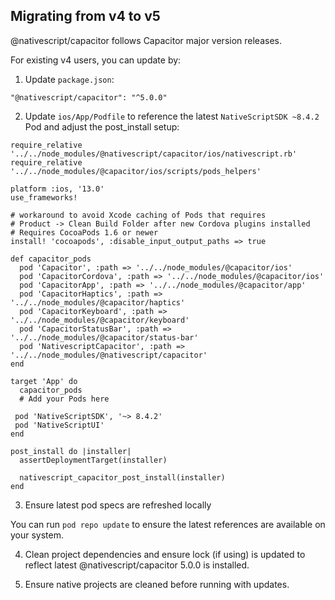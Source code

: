 ## Migrating from v4 to v5

@nativescript/capacitor follows Capacitor major version releases.

For existing v4 users, you can update by:

1. Update `package.json`:

```
"@nativescript/capacitor": "^5.0.0"
```

2. Update `ios/App/Podfile` to reference the latest `NativeScriptSDK ~8.4.2` Pod and adjust the post_install setup:

```
require_relative '../../node_modules/@nativescript/capacitor/ios/nativescript.rb'
require_relative '../../node_modules/@capacitor/ios/scripts/pods_helpers'

platform :ios, '13.0'
use_frameworks!

# workaround to avoid Xcode caching of Pods that requires
# Product -> Clean Build Folder after new Cordova plugins installed
# Requires CocoaPods 1.6 or newer
install! 'cocoapods', :disable_input_output_paths => true

def capacitor_pods
  pod 'Capacitor', :path => '../../node_modules/@capacitor/ios'
  pod 'CapacitorCordova', :path => '../../node_modules/@capacitor/ios'
  pod 'CapacitorApp', :path => '../../node_modules/@capacitor/app'
  pod 'CapacitorHaptics', :path => '../../node_modules/@capacitor/haptics'
  pod 'CapacitorKeyboard', :path => '../../node_modules/@capacitor/keyboard'
  pod 'CapacitorStatusBar', :path => '../../node_modules/@capacitor/status-bar'
  pod 'NativescriptCapacitor', :path => '../../node_modules/@nativescript/capacitor'
end

target 'App' do
  capacitor_pods
  # Add your Pods here

 pod 'NativeScriptSDK', '~> 8.4.2'
 pod 'NativeScriptUI'
end

post_install do |installer|
  assertDeploymentTarget(installer)

  nativescript_capacitor_post_install(installer)
end

```

3. Ensure latest pod specs are refreshed locally

You can run `pod repo update` to ensure the latest references are available on your system.

4. Clean project dependencies and ensure lock (if using) is updated to reflect latest @nativescript/capacitor 5.0.0 is installed.

5. Ensure native projects are cleaned before running with updates.
